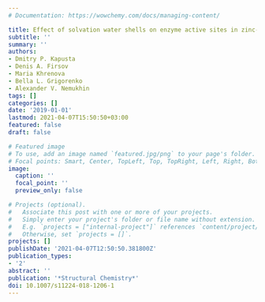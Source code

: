 ```yaml
---
# Documentation: https://wowchemy.com/docs/managing-content/

title: Effect of solvation water shells on enzyme active sites in zinc-dependent hydrolases
subtitle: ''
summary: ''
authors:
- Dmitry P. Kapusta
- Denis A. Firsov
- Maria Khrenova
- Bella L. Grigorenko
- Alexander V. Nemukhin
tags: []
categories: []
date: '2019-01-01'
lastmod: 2021-04-07T15:50:50+03:00
featured: false
draft: false

# Featured image
# To use, add an image named `featured.jpg/png` to your page's folder.
# Focal points: Smart, Center, TopLeft, Top, TopRight, Left, Right, BottomLeft, Bottom, BottomRight.
image:
  caption: ''
  focal_point: ''
  preview_only: false

# Projects (optional).
#   Associate this post with one or more of your projects.
#   Simply enter your project's folder or file name without extension.
#   E.g. `projects = ["internal-project"]` references `content/project/deep-learning/index.md`.
#   Otherwise, set `projects = []`.
projects: []
publishDate: '2021-04-07T12:50:50.381800Z'
publication_types:
- '2'
abstract: ''
publication: '*Structural Chemistry*'
doi: 10.1007/s11224-018-1206-1
---
```

